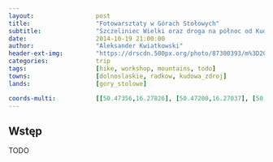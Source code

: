 ```yaml
---
layout:                 post
title:                  "Fotowarsztaty w Górach Stołowych"
subtitle:               "Szczeliniec Wielki oraz droga na północ od Kudowy Zdrój"
date:                   2014-10-19 21:00:00
author:                 "Aleksander Kwiatkowski"
header-ext-img:         "https://drscdn.500px.org/photo/87300393/m%3D2048/9293889b89d2e64faed85e0fbf303dbd"
categories:             trip
tags:                   [hike, workshop, mountains, todo]
towns:                  [dolnoslaskie, radkow, kudowa_zdroj]
lands:                  [gory_stolowe]

coords-multi:           [[50.47356,16.27826], [50.47200,16.27037], [50.47424,16.26346], [50.47206,16.27037], [50.46545,16.27075], [50.46108,16.26187], [50.46375,16.25560], [50.45430,16.25127]]
---
```


Wstęp
-----

TODO
